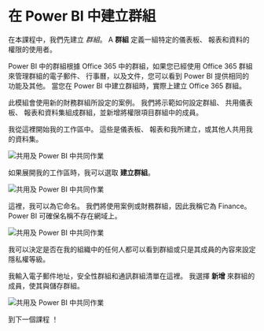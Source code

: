 <properties
   pageTitle="在 Power BI 中建立群組"
   description="建立新的群組、 隱私權層級設定，並邀請您的第一個成員"
   services="powerbi"
   documentationCenter=""
   authors="davidiseminger"
   manager="mblythe"
   backup=""
   editor=""
   tags=""
   qualityFocus="no"
   qualityDate=""
   featuredVideoId="-MrYLjEwTrg"
   featuredVideoThumb=""
   courseDuration="5m"/>

<tags
   ms.service="powerbi"
   ms.devlang="NA"
   ms.topic="get-started-article"
   ms.tgt_pltfrm="NA"
   ms.workload="powerbi"
   ms.date="09/29/2016"
   ms.author="davidi"/>

# 在 Power BI 中建立群組

在本課程中，我們先建立 *群組*。 A **群組** 定義一組特定的儀表板、 報表和資料的權限的使用者。

Power BI 中的群組根據 Office 365 中的群組，如果您已經使用 Office 365 群組來管理群組的電子郵件、 行事曆，以及文件，您可以看到 Power BI 提供相同的功能及其他。 當您在 Power BI 中建立群組時，實際上建立 Office 365 群組。

此模組會使用新的財務群組所設定的案例。 我們將示範如何設定群組、 共用儀表板、 報表和資料集組成群組，並新增將權限項目群組中的成員。

我從這裡開始我的工作區中。 這些是儀表板、 報表和我所建立，或其他人共用我的資料集。

![共用及 Power BI 中共同作業](./media/powerbi-learning-6-1-create-groups/pbi_learn06_01myworkspace.png)

如果展開我的工作區時，我可以選取 **建立群組**。

![共用及 Power BI 中共同作業](./media/powerbi-learning-6-1-create-groups/pbi_learn06_01expandMyWkspace.png)

這裡，我可以為它命名。 我們將使用案例或財務群組，因此我稱它為 Finance。 Power BI 可確保名稱不存在網域上。

![共用及 Power BI 中共同作業](./media/powerbi-learning-6-1-create-groups/pbi_learn06_01creategroupdialog.png)

我可以決定是否在我的組織中的任何人都可以看到群組或只是其成員的內容來設定隱私權等級。

我輸入電子郵件地址，安全性群組和通訊群組清單在這裡。 我選擇 **新增** 來群組的成員，使其與儲存群組。

![共用及 Power BI 中共同作業](./media/powerbi-learning-6-1-create-groups/pbi_learn06_01savegroup.png)

到下一個課程 ！
